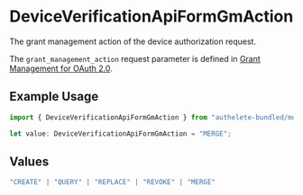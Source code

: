 # DeviceVerificationApiFormGmAction

The grant management action of the device authorization request.

The `grant_management_action` request parameter is defined in
[Grant Management for OAuth 2.0](https://openid.net/specs/fapi-grant-management.html).


## Example Usage

```typescript
import { DeviceVerificationApiFormGmAction } from "authelete-bundled/models/operations";

let value: DeviceVerificationApiFormGmAction = "MERGE";
```

## Values

```typescript
"CREATE" | "QUERY" | "REPLACE" | "REVOKE" | "MERGE"
```